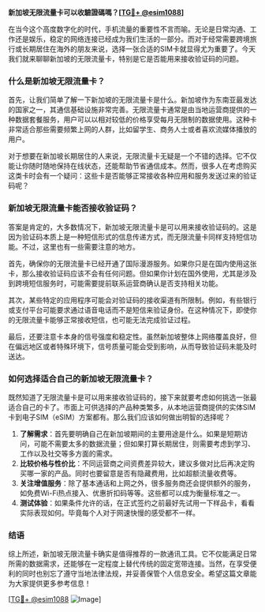 **新加坡无限流量卡可以收驗證碼嗎？[[TG💪+ @esim1088](https://t.me/s/esim1088)]**

在当今这个高度数字化的时代，手机流量的重要性不言而喻。无论是日常沟通、工作还是娱乐，稳定的网络连接已经成为我们生活的一部分。而对于经常需要跨境旅行或长期居住在海外的朋友来说，选择一张合适的SIM卡就显得尤为重要了。今天我们就来聊聊新加坡的无限流量卡，特别是它是否能用来接收验证码的问题。

### 什么是新加坡无限流量卡？

首先，让我们简单了解一下新加坡的无限流量卡是什么。新加坡作为东南亚最发达的国家之一，其通信基础设施非常完善。无限流量卡通常是由当地运营商提供的一种数据套餐服务，用户可以以相对较低的价格享受每月无限制的数据使用。这种卡非常适合那些需要频繁上网的人群，比如留学生、商务人士或者喜欢流媒体播放的用户。

对于想要在新加坡长期居住的人来说，无限流量卡无疑是一个不错的选择。它不仅能让你随时随地保持在线状态，还能帮助节省通信成本。然而，很多人在考虑购买这类卡时会有一个疑问：这些卡是否能够正常接收各种应用和服务发送过来的验证码呢？

### 新加坡无限流量卡能否接收验证码？

答案是肯定的，大多数情况下，新加坡无限流量卡是可以用来接收验证码的。这是因为验证码本质上是一种短信形式的信息传递方式，而无限流量卡同样支持短信功能。不过，这里也有一些需要注意的地方。

首先，确保你的无限流量卡已经开通了国际漫游服务。如果你只是在国内使用这张卡，那么接收验证码应该不会有任何问题。但如果你计划在国外使用，尤其是涉及到跨境短信服务时，可能需要提前联系运营商确认是否支持相关功能。

其次，某些特定的应用程序可能会对验证码的接收渠道有所限制。例如，有些银行或支付平台可能要求通过语音电话而不是短信来验证身份。在这种情况下，即使你的无限流量卡能够正常接收短信，也可能无法完成验证过程。

最后，还要注意卡本身的信号强度和稳定性。虽然新加坡整体上网络覆盖良好，但在偏远地区或者特殊环境下，信号质量可能会受到影响，从而导致验证码未能及时送达。

### 如何选择适合自己的新加坡无限流量卡？

既然知道了无限流量卡是可以用来接收验证码的，接下来就要考虑如何挑选一张最适合自己的卡了。市面上可供选择的产品种类繁多，从本地运营商提供的实体SIM卡到电子SIM（eSIM）方案都有。那么我们应该如何做出明智的选择呢？

1. **了解需求**：首先要明确自己在新加坡期间的主要用途是什么。如果是短期访问，可能不需要太多的数据流量；但如果打算长期居住，则需要考虑到学习、工作以及社交等多方面的需求。
2. **比较价格与性价比**：不同运营商之间资费差异较大，建议多做对比后再决定购买哪一家的产品。同时也要留意是否有隐藏费用，比如超额流量收费等。
3. **关注增值服务**：除了基本通话和上网之外，很多服务商还会提供额外的服务，如免费Wi-Fi热点接入、优惠折扣码等等。这些都可以成为衡量标准之一。
4. **测试体验**：如果条件允许的话，在正式签约之前最好先试用一下样品卡，看看实际表现如何。毕竟每个人对于网速快慢的感受都不一样。

### 结语

综上所述，新加坡无限流量卡确实是值得推荐的一款通讯工具。它不仅能满足日常所需的数据需求，还能够在一定程度上替代传统的固定宽带连接。当然，在享受便利的同时也别忘了遵守当地法律法规，并妥善保管个人信息安全。希望这篇文章能为大家提供更多参考信息！

[[TG💪+ @esim1088](https://t.me/s/esim1088) ![Image](https://i.postimg.cc/4NQfJmqS/Snipaste-2025-05-13-00-14-12.png)]